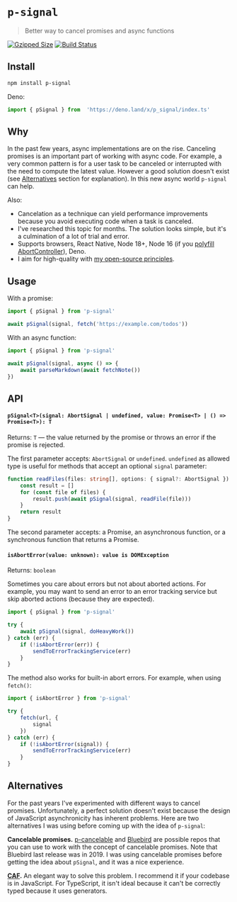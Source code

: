 # `p-signal`

> Better way to cancel promises and async functions

[![Gzipped Size](https://img.shields.io/bundlephobia/minzip/p-signal)](https://bundlephobia.com/result?p=p-signal)
[![Build Status](https://img.shields.io/github/workflow/status/astoilkov/p-signal/CI)](https://github.com/astoilkov/p-signal/actions/workflows/main.yml)

## Install

```bash
npm install p-signal
```

Deno:
```ts
import { pSignal } from  'https://deno.land/x/p_signal/index.ts'
```

## Why

In the past few years, async implementations are on the rise. Canceling promises is an important part of working with async code. For example, a very common pattern is for a user task to be canceled or interrupted with the need to compute the latest value. However a good solution doesn't exist (see [Alternatives](#alternatives) section for explanation).  In this new async world `p-signal` can help.

Also:
- Cancelation as a technique can yield performance improvements because you avoid executing code when a task is canceled.
- I've researched this topic for months. The solution looks simple, but it's a culmination of a lot of trial and error.
- Supports browsers, React Native, Node 18+, Node 16 (if you [polyfill AbortController](https://github.com/mo/abortcontroller-polyfill)), Deno.
- I aim for high-quality with [my open-source principles](https://astoilkov.com/my-open-source-principles).

## Usage

With a promise:
```ts
import { pSignal } from 'p-signal'

await pSignal(signal, fetch('https://example.com/todos'))
```

With an async function:
```ts
import { pSignal } from 'p-signal'

await pSignal(signal, async () => {
    await parseMarkdown(await fetchNote())
})
```

## API

#### `pSignal<T>(signal: AbortSignal | undefined, value: Promise<T> | () => Promise<T>): T`

Returns: `T` — the value returned by the promise or throws an error if the promise is rejected.

The first parameter accepts: `AbortSignal` or `undefined`. `undefined` as allowed type is useful for methods that accept an optional `signal` parameter:
```ts
function readFiles(files: string[], options: { signal?: AbortSignal }) {
    const result = []
    for (const file of files) {
        result.push(await pSignal(signal, readFile(file)))
    }
    return result
}
```

The second parameter accepts: a Promise, an asynchronous function, or a synchronous function that returns a Promise.

#### `isAbortError(value: unknown): value is DOMException`

Returns: `boolean`

Sometimes you care about errors but not about aborted actions. For example, you may want to send an error to an error tracking service but skip aborted actions (because they are expected).

```ts
import { pSignal } from 'p-signal'

try {
    await pSignal(signal, doHeavyWork())
} catch (err) {
    if (!isAbortError(err)) {
        sendToErrorTrackingService(err)
    }
}
```

The method also works for built-in abort errors. For example, when using `fetch()`:
```ts
import { isAbortError } from 'p-signal'

try {
    fetch(url, {
        signal
    })
} catch (err) {
    if (!isAbortError(signal)) {
        sendToErrorTrackingService(err)
    }
}
```

## Alternatives

For the past years I've experimented with different ways to cancel promises. Unfortunately, a perfect solution doesn't exist because the design of JavaScript asynchronicity has inherent problems. Here are two alternatives I was using before coming up with the idea of `p-signal`:

**Cancelable promises.** [p-cancelable](https://github.com/sindresorhus/p-cancelable) and [Bluebird](https://github.com/petkaantonov/bluebird) are possible repos that you can use to work with the concept of cancelable promises. Note that Bluebird last release was in 2019. I was using cancelable promises before getting the idea about `pSignal`, and it was a nice experience.

**[CAF](https://github.com/getify/CAF).** An elegant way to solve this problem. I recommend it if your codebase is in JavaScript. For TypeScript, it isn't ideal because it can't be correctly typed because it uses generators.
